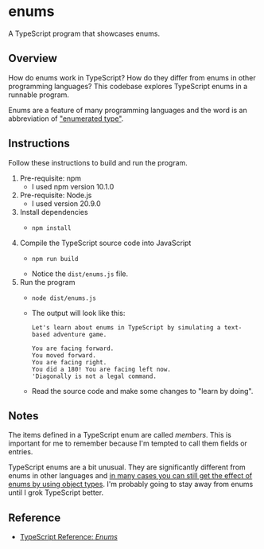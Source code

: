 # enums

A TypeScript program that showcases enums.


## Overview

How do enums work in TypeScript? How do they differ from enums in other programming languages? This codebase explores
TypeScript enums in a runnable program.

Enums are a feature of many programming languages and the word is an abbreviation of ["enumerated type"](https://en.wikipedia.org/wiki/Enumerated_type).


## Instructions

Follow these instructions to build and run the program.

1. Pre-requisite: npm
    * I used npm version 10.1.0
2. Pre-requisite: Node.js
    * I used version 20.9.0
3. Install dependencies
    * ```shell
      npm install
      ```
4. Compile the TypeScript source code into JavaScript
    * ```shell
      npm run build
      ```
    * Notice the `dist/enums.js` file. 
5. Run the program
    * ```shell
      node dist/enums.js
      ```
    * The output will look like this:
      ```text
      Let's learn about enums in TypeScript by simulating a text-based adventure game.
      
      You are facing forward.
      You moved forward.
      You are facing right.
      You did a 180! You are facing left now.
      'Diagonally is not a legal command.
      ```
    * Read the source code and make some changes to "learn by doing".


## Notes

The items defined in a TypeScript enum are called *members*. This is important for me to remember because I'm tempted to
call them fields or entries.

TypeScript enums are a bit unusual. They are significantly different from enums in other languages and [in many cases
you can still get the effect of enums by using object types](https://www.typescriptlang.org/docs/handbook/enums.html?azure-portal=true#objects-vs-enums).
I'm probably going to stay away from enums until I grok TypeScript better.


## Reference

* [TypeScript Reference: *Enums*](https://www.typescriptlang.org/docs/handbook/enums.html?azure-portal=true)
